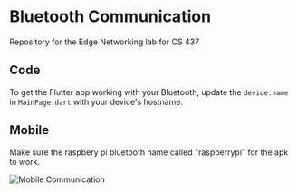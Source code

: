 # Bluetooth Communication
Repository for the Edge Networking lab for CS 437


## Code

To get the Flutter app working with your Bluetooth, update the `device.name` in `MainPage.dart` with your device's hostname.

## Mobile

Make sure the raspbery pi bluetooth name called "raspberrypi" for the apk to work.


![Mobile Communication](mobile/demo/mobile-bluetooth-connection.gif)

